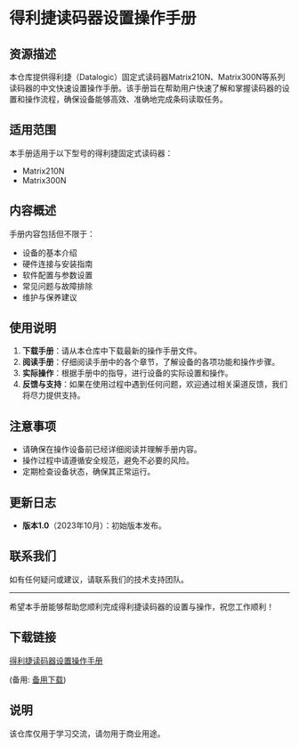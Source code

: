 # 得利捷读码器设置操作手册

## 资源描述

本仓库提供得利捷（Datalogic）固定式读码器Matrix210N、Matrix300N等系列读码器的中文快速设置操作手册。该手册旨在帮助用户快速了解和掌握读码器的设置和操作流程，确保设备能够高效、准确地完成条码读取任务。

## 适用范围

本手册适用于以下型号的得利捷固定式读码器：
- Matrix210N
- Matrix300N

## 内容概述

手册内容包括但不限于：
- 设备的基本介绍
- 硬件连接与安装指南
- 软件配置与参数设置
- 常见问题与故障排除
- 维护与保养建议

## 使用说明

1. **下载手册**：请从本仓库中下载最新的操作手册文件。
2. **阅读手册**：仔细阅读手册中的各个章节，了解设备的各项功能和操作步骤。
3. **实际操作**：根据手册中的指导，进行设备的实际设置和操作。
4. **反馈与支持**：如果在使用过程中遇到任何问题，欢迎通过相关渠道反馈，我们将尽力提供支持。

## 注意事项

- 请确保在操作设备前已经详细阅读并理解手册内容。
- 操作过程中请遵循安全规范，避免不必要的风险。
- 定期检查设备状态，确保其正常运行。

## 更新日志

- **版本1.0**（2023年10月）：初始版本发布。

## 联系我们

如有任何疑问或建议，请联系我们的技术支持团队。

---

希望本手册能够帮助您顺利完成得利捷读码器的设置与操作，祝您工作顺利！

## 下载链接
[得利捷读码器设置操作手册](https://pan.quark.cn/s/860690d1e98d) 

(备用: [备用下载](https://pan.baidu.com/s/1BJvBFiIAG-99DyxUW0PmAQ?pwd=1234))

## 说明

该仓库仅用于学习交流，请勿用于商业用途。
